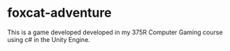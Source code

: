 # foxcat-adventure
This is a game developed developed in my 375R Computer Gaming course using c# in the Unity Engine. 
